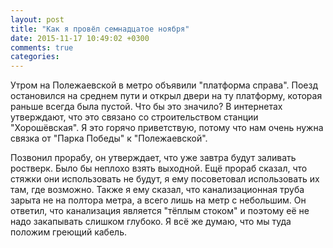 ```yaml
---
layout: post
title: "Как я провёл семнадцатое ноября"
date: 2015-11-17 10:49:02 +0300
comments: true
categories: 
---
```

Утром на Полежаевской в метро объявили "платформа справа". Поезд остановился на среднем пути и открыл двери на ту платформу, которая раньше всегда была пустой. Что бы это значило? В интернетах утверждают, что это связано со строительством станции "Хорошёвская". Я это горячо приветствую, потому что нам очень нужна связка от "Парка Победы" к "Полежаевской".   

Позвонил прорабу, он утверждает, что уже завтра будут заливать ростверк. Было бы неплохо взять выходной. Ещё прораб сказал, что стяжки они использовать не будут, я ему посоветовал использовать их там, где возможно. Также я ему сказал, что канализационная труба зарыта не на полтора метра, а всего лишь на метр с небольшим. Он ответил, что канализация является "тёплым стоком" и поэтому её не надо закапывать слишком глубоко. Я всё же думаю, что мы туда положим греющий кабель.